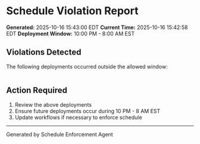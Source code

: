# Schedule Violation Report

**Generated:** 2025-10-16 15:43:00 EDT
**Current Time:** 2025-10-16 15:42:58 EDT
**Deployment Window:** 10:00 PM - 8:00 AM EST

## Violations Detected

The following deployments occurred outside the allowed window:

```

```

## Action Required

1. Review the above deployments
2. Ensure future deployments occur during 10 PM - 8 AM EST
3. Update workflows if necessary to enforce schedule

---

Generated by Schedule Enforcement Agent
